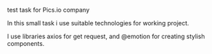 test task for Pics.io company

In this small task i use suitable technologies for working project.

I use libraries axios for get request, and @emotion for creating stylish components.
